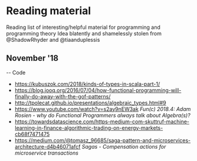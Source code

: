 # Reading material
Reading list of interesting/helpful material for programming and programming theory
Idea blatently and shamelessly stolen from @ShadowRhyder and @tiaanduplessis

## November '18
-- Code
- https://kubuszok.com/2018/kinds-of-types-in-scala-part-1/
- https://blog.jooq.org/2016/07/04/how-functional-programming-will-finally-do-away-with-the-gof-patterns/
- http://tpolecat.github.io/presentations/algebraic_types.html#9
- https://www.youtube.com/watch?v=s2ay9nEW3ak *Fun(c) 2018.4: Adam Rosien - why do Functional Programmers always talk about Algebra(s)?*
- https://towardsdatascience.com/https-medium-com-skuttruf-machine-learning-in-finance-algorithmic-trading-on-energy-markets-cb68f7471475
- https://medium.com/@tomasz_96685/saga-pattern-and-microservices-architecture-d4b46071afcf *Sagas - Compensation actions for microservice transactions*
